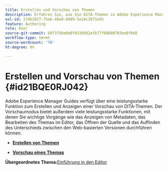 ```yaml
---
title: Erstellen und Vorschau von Themen
description: Erfahren Sie, wie Sie DITA-Themen in Adobe Experience Manager Guides erstellen und in der Vorschau anzeigen.
exl-id: 17db1827-f5e6-48a9-8989-5e24c3671e55
feature: Authoring
role: User
source-git-commit: b8f3756e0e8f0338942efb77f00600703be8f6d8
workflow-type: tm+mt
source-wordcount: '78'
ht-degree: 0%

---
```


# Erstellen und Vorschau von Themen {#id21BQE0RJ042}

Adobe Experience Manager Guides verfügt über eine leistungsstarke Funktion zum Erstellen und Anzeigen einer Vorschau von DITA-Themen. Der Vorschaumodus bietet außerdem viele leistungsstarke Funktionen, mit denen Sie wichtige Vorgänge wie das Anzeigen von Metadaten, das Bearbeiten des Themas im Editor, das Öffnen der Quelle und das Auffinden des Unterschieds zwischen den Web-basierten Versionen durchführen können.

- **[Erstellen von Themen](web-editor-create-topics.md)**

- **[Vorschau eines Themas](web-editor-preview-topics.md)**


**Übergeordnetes Thema:**&#x200B;[ Einführung in den Editor](web-editor.md)
